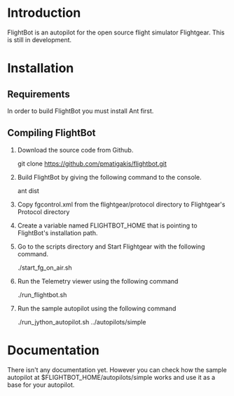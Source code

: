 # Introduction
FlightBot is an autopilot for the open source flight simulator Flightgear.
This is still in development.

# Installation
## Requirements
In order to build FlightBot you must install Ant first.

## Compiling FlightBot
1. Download the source code from Github.

    git clone https://github.com/pmatigakis/flightbot.git

2. Build FlightBot by giving the following command to the console.

    ant dist

3. Copy fgcontrol.xml from the flightgear/protocol directory to Flightgear's Protocol directory

4. Create a variable named FLIGHTBOT_HOME that is pointing to FlightBot's installation path.
5. Go to the scripts directory and Start Flightgear with the following command.

    ./start_fg_on_air.sh

6. Run the Telemetry viewer using the following command

    ./run_flightbot.sh

7. Run the sample autopilot using the following command

    ./run_jython_autopilot.sh ../autopilots/simple


# Documentation
There isn't any documentation yet. However you can check how the sample autopilot at
$FLIGHTBOT_HOME/autopilots/simple works and use it as a base for your autopilot.
